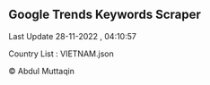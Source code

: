 

## Google Trends Keywords Scraper 
 
Last Update 28-11-2022 , 04:10:57

Country List :
VIETNAM.json



© Abdul Muttaqin 
